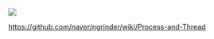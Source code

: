 <img src="https://www.yongbok.net/blog/wp-content/uploads/2015/01/nGrinder-Architecture.png">

https://github.com/naver/ngrinder/wiki/Process-and-Thread
